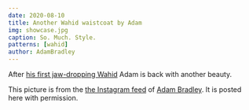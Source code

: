 ```yaml
---
date: 2020-08-10
title: Another Wahid waistcoat by Adam
img: showcase.jpg
caption: So. Much. Style.
patterns: [wahid]
author: AdamBradley
---
```


After [his first jaw-dropping Wahid](/showcase/wahid-by-adam/) Adam is back with another beauty.

<Note>

This picture is from the [the Instagram feed](https://www.instagram.com/p/CDPh9MbhWuH/) of [Adam Bradley](https://www.instagram.com/grandmarquess/). 
It is posted here with permission.

</Note>
